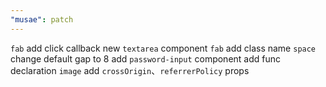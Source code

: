 ```yaml
---
"musae": patch
---
```


`fab` add click callback
new `textarea` component
`fab` add class name
`space` change default gap to 8
add `password-input` component
add func declaration
`image` add `crossOrigin`、`referrerPolicy` props
